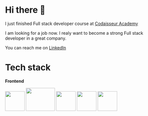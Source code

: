 # Hi there 👋
I just finished Full stack developer course at [Codaisseur Academy](https://codaisseur.com/courses/academy/)

I am looking for a job now.
I realy want to become a strong Full stack developer in a great company.

You can reach me on [LinkedIn](https://www.linkedin.com/in/olena-trachuk/)

# Tech stack

**Frontend**

<img src="https://res.cloudinary.com/dud55b6nb/image/upload/v1656499087/react_03_ac1rb2.png" alt="" height="64" width="64" /> <img src="https://upload.wikimedia.org/wikipedia/commons/4/49/Redux.png" alt="" height="75" width="95" /> <img src="https://i0.wp.com/theicom.org/wp-content/uploads/2016/03/js-logo.png" alt="" height="64" width="64" /> <img src="https://upload.wikimedia.org/wikipedia/commons/thumb/0/00/HTML5_logo_black.svg/512px-HTML5_logo_black.svg.png" alt="" height="64" width="64" /> <img src="https://cdn.worldvectorlogo.com/logos/css3-1.svg" alt="" height="64" width="64" /> 



